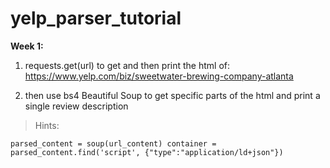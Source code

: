 # yelp_parser_tutorial

**Week 1:**

1. requests.get(url) to get and then print the html of: https://www.yelp.com/biz/sweetwater-brewing-company-atlanta

2. then use bs4 Beautiful Soup to get specific parts of the html and print a single review description

  >Hints:
  
  ``parsed_content = soup(url_content)
  container = parsed_content.find('script', {"type":"application/ld+json"})``
